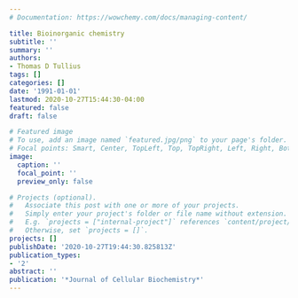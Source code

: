 ```yaml
---
# Documentation: https://wowchemy.com/docs/managing-content/

title: Bioinorganic chemistry
subtitle: ''
summary: ''
authors:
- Thomas D Tullius
tags: []
categories: []
date: '1991-01-01'
lastmod: 2020-10-27T15:44:30-04:00
featured: false
draft: false

# Featured image
# To use, add an image named `featured.jpg/png` to your page's folder.
# Focal points: Smart, Center, TopLeft, Top, TopRight, Left, Right, BottomLeft, Bottom, BottomRight.
image:
  caption: ''
  focal_point: ''
  preview_only: false

# Projects (optional).
#   Associate this post with one or more of your projects.
#   Simply enter your project's folder or file name without extension.
#   E.g. `projects = ["internal-project"]` references `content/project/deep-learning/index.md`.
#   Otherwise, set `projects = []`.
projects: []
publishDate: '2020-10-27T19:44:30.825813Z'
publication_types:
- '2'
abstract: ''
publication: '*Journal of Cellular Biochemistry*'
---
```

